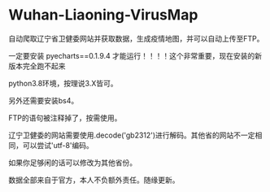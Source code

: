 # Wuhan-Liaoning-VirusMap
自动爬取辽宁省卫健委网站并获取数据，生成疫情地图，并可以自动上传至FTP。

一定要安装 pyecharts==0.1.9.4 才能运行！！！！这个非常重要，现在安装的新版本完全跑不起来

python3.8环境，按理说3.X皆可。

另外还需要安装bs4。

FTP的语句被注释掉了，按需使用。

辽宁卫健委的网站需要使用.decode('gb2312')进行解码。其他省的网站不一定相同，可以尝试'utf-8'编码。

如果你足够闲的话可以修改为其他省份。

数据全部来自于官方，本人不负额外责任。随缘更新。
